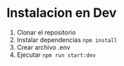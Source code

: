 # Instalacion en Dev

1. Clonar el repositorio
2. Instalar dependencias ```npm install ```
3. Crear archivo .env
4. Ejecutar ```npm run start:dev```